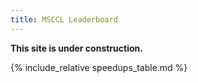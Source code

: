 ```yaml
---
title: MSCCL Leaderboard
---
```


**This site is under construction.**

{% include_relative speedups_table.md %}